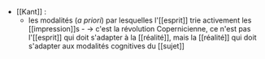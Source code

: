 - [[Kant]] :
	- les modalités (*a priori*) par lesquelles l'[[esprit]] trie activement les [[impression]]s
	      - → c'est la révolution Copernicienne, ce n'est pas l'[[esprit]] qui doit s'adapter à la [[réalité]], mais la [[réalité]] qui doit s'adapter aux modalités cognitives du [[sujet]]